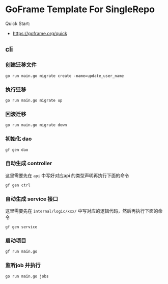 # GoFrame Template For SingleRepo

Quick Start: 
- https://goframe.org/quick


## cli

### 创建迁移文件
    go run main.go migrate create -name=update_user_name

### 执行迁移
    go run main.go migrate up

### 回滚迁移
    go run main.go migrate down

### 初始化 dao
    gf gen dao

### 自动生成 controller

这里需要先在 `api` 中写好对应api 的类型声明再执行下面的命令
    
    gf gen ctrl

### 自动生成 service 接口

这里需要先在 `internal/logic/xxx/` 中写对应的逻辑代码，然后再执行下面的命令

    gf gen service

### 启动项目

    gf run main.go

### 监听job 并执行

    go run main.go jobs